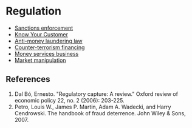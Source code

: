 # Regulation
* [Sanctions enforcement](../concepts/sanctions-enforcement.md)
* [Know Your Customer](../concepts/kyc.md)
* [Anti-money laundering law](../concepts/aml.md)
* [Counter-terrorism financing](../concepts/ctf.md)
* [Money services business](../concepts/money-services-business.md)
* [Market manipulation](../concepts/market-manipulation.md)

## References

1. Dal Bó, Ernesto. "Regulatory capture: A review." Oxford review of economic policy 22, no. 2 (2006): 203-225.
1. Petro, Louis W., James P. Martin, Adam A. Wadecki, and Harry Cendrowski. The handbook of fraud deterrence. John Wiley & Sons, 2007.